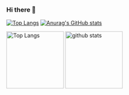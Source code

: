 ### Hi there 👋

<!--
**sarubito/sarubito** is a ✨ _special_ ✨ repository because its `README.md` (this file) appears on your GitHub profile.

Here are some ideas to get you started:

- 🔭 I’m currently working on ...
- 🌱 I’m currently learning ...
- 👯 I’m looking to collaborate on ...
- 🤔 I’m looking for help with ...
- 💬 Ask me about ...
- 📫 How to reach me: ...
- 😄 Pronouns: ...
- ⚡ Fun fact: ...
-->

[![Top Langs](https://github-readme-stats.vercel.app/api/top-langs/?username=sarubito)](https://github.com/anuraghazra/github-readme-stats)
[![Anurag's GitHub stats](https://github-readme-stats.vercel.app/api?username=sarubito)](https://github.com/anuraghazra/github-readme-stats)


<p align="left"> 
  <img alt="Top Langs" height="150px" src="https://github-readme-stats.vercel.app/api/top-langs/?username=sarubito&layout=compact&show_icons=true&theme=onedark" />
  <img alt="github stats" height="150px" src="https://github-readme-stats.vercel.app/api?username=sarubito&theme=onedark&show_icons=ture" />
</p>
